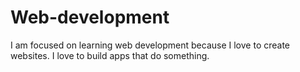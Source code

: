 # Web-development

I am focused on learning web development because I love to create websites. I love to build apps that do something.
